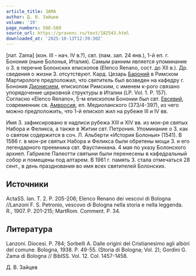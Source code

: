 ```yaml
---
article_title: ЗАМА
author: Д. В. Зайцев
volume: '19'
page_numbers: 588-589
source_url: https://pravenc.ru/text/182543.html
downloaded_at: '2025-10-13T12:39:30Z'
---
```


[лат. Zama] (кон. III - нач. IV в.?), свт. (пам. зап. 24 янв.), 1-й еп. г. Бонония (ныне Болонья, Италия). Самым ранним является упоминание о З. в перечне Болонских епископов (Elenco Renano, сост. до XII в.). Др. сведения о жизни З. отсутствуют. Кард. Цезарь [Бароний](https://pravenc.ru/text/БАРОНИЙ.html) в Римском Мартирологе предположил, что святитель был возведен на кафедру г. Бонония [Дионисием](https://pravenc.ru/text/Дионисий.html), епископом Римским, с именем к-рого связано упорядочение церковной структуры в Италии (LP. Vol. 1. P. 157). Согласно «Elenco Renano», 5-м епископом Бононии был свт. [Евсевий](https://pravenc.ru/text/Евсевий.html), современник св. [Амвросия](https://pravenc.ru/text/АМВРОСИЙ.html), еп. Медиоланского (373/4-397), из чего можно предположить, что 1-й епископ жил на рубеже III и IV вв.

Имя З. зафиксировано в надписи рубежа XIII и XIV вв. из мон-ря святых Набора и Феликса, а также в Житии свт. Петрония. Упоминание о З. как о святом содержится в соч. Л. Альберти «История Болоньи» (1541). В 1586 г. в мон-ре святых Набора и Феликса были обретены мощи З. и его легендарного преемника свт. Фаустиниана. 4 мая по указу Болонского архиеп. Габриеле Палеотти святыни были перенесены в кафедральный собор и помещены под алтарем. В 1961 г. память З. стала отмечаться 28 сент., в день празднования во имя всех святителей Болонских.

## Источники

ActaSS. Ian. T. 2. P. 205-206; Elenco Renano dei vescovi di Bologna //Lanzoni F. S. Petronio, vescovo di Bologna nella storia e nella leggenda. R., 1907. P. 201-215; MartRom. Comment. P. 34.

## Литература

Lanzoni. Diocesi. P. 784; Sorbelli A. Dalle origini del Cristianesimo agli albóri del comune. Bologna, 1938. P. 49-55. (Storia di Bologna; Vol. 2); Gordini G. Zama di Bologna // BiblSS. Vol. 12. Col. 1457-1458.

Д. В. Зайцев

